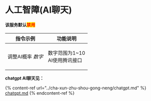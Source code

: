 # 人工智障(AI聊天)

#### 该服务默认<mark style="color:red;">禁用</mark>

| 指令示例        | 功能说明                         |
| ----------- | ---------------------------- |
| 调整AI概率 _数字_ | <p>数字范围为1~10<br>AI使用腾讯接口</p> |

**chatgpt AI聊天见：**

{% content-ref url="../cha-xun-zhu-shou-gong-neng/chatgpt.md" %}
[chatgpt.md](../cha-xun-zhu-shou-gong-neng/chatgpt.md)
{% endcontent-ref %}
